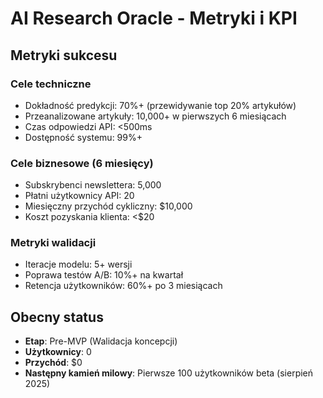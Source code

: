 # AI Research Oracle - Metryki i KPI

## Metryki sukcesu

### Cele techniczne
- Dokładność predykcji: 70%+ (przewidywanie top 20% artykułów)
- Przeanalizowane artykuły: 10,000+ w pierwszych 6 miesiącach
- Czas odpowiedzi API: <500ms
- Dostępność systemu: 99%+

### Cele biznesowe (6 miesięcy)
- Subskrybenci newslettera: 5,000
- Płatni użytkownicy API: 20
- Miesięczny przychód cykliczny: $10,000
- Koszt pozyskania klienta: <$20

### Metryki walidacji
- Iteracje modelu: 5+ wersji
- Poprawa testów A/B: 10%+ na kwartał
- Retencja użytkowników: 60%+ po 3 miesiącach

## Obecny status
- **Etap**: Pre-MVP (Walidacja koncepcji)
- **Użytkownicy**: 0
- **Przychód**: $0
- **Następny kamień milowy**: Pierwsze 100 użytkowników beta (sierpień 2025)